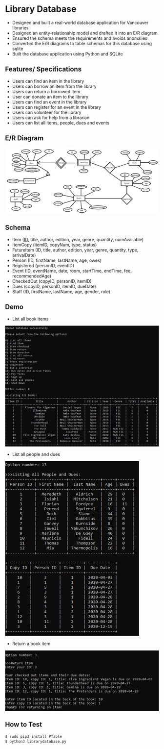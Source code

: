 # Library Database

- Designed and built a real-world database application for Vancouver libraries
- Designed an entity-relationship model and drafted it into an E/R diagram 
- Ensured the schema meets the requirements and avoids anomalies
- Converted the E/R diagrams to table schemas for this database using sqlite
- Built the database application using Python and SQLite

## Features/ Specifications
- Users can find an item in the library
- Users can borrow an item from the library
- Users can return a borrowed item
- User can donate an item to the library
- Users can find an event in the library
- Users can register for an event in the library
- Users can volunteer for the library
- Users can ask for help from a librarian
- Users can list all items, people, dues and events

## E/R Diagram
![](img/erdiagram.JPG)

## Schema
- Item (<ins>ID</ins>, title, author, edition, year, genre, quantity, numAvailable)
- ItemCopy (itemID, copyNum, type, status)
- FutureItem (ID, title, author, edition, year, genre, quantity, type, arrivalDate)
- Person (ID, firstName, lastName, age, owes)
- Registered (personID, eventID)
- Event (ID, eventName, date, room, startTime, endTime, fee, recommendedAge)
- CheckedOut (copyID, personID, itemID)
- Dues (copyID, personID, itemID, dueDate)
- Staff (ID, firstName, lastName, age, gender, role)

## Demo
- List all book items

![](img/listitems.JPG)


- List all people and dues

![](img/listpersons.JPG)


- Return a book item

![](img/returnbook.JPG)


## How to Test

```
$ sudo pip3 install PTable
$ python3 librarydatabase.py
```




